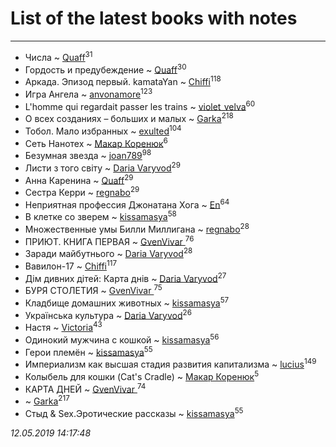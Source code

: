 # List of the latest books with notes
---

* Числа ~ [Quaff](users/122/12267158-vkontakte)<sup>31</sup>
* Гордость и предубеждение ~ [Quaff](users/122/12267158-vkontakte)<sup>30</sup>
* Аркада. Эпизод первый. kamataYan ~ [Chiffi](users/105/105831994080785626680-google)<sup>118</sup>
* Игра Ангела ~ [anvonamore](users/595/5957175-vkontakte)<sup>123</sup>
* L'homme qui regardait passer les trains ~ [violet_velva](users/116/116961712580551399099-google)<sup>60</sup>
* О всех созданиях – больших и малых ~ [Garka](users/115/115753719718250012620-google)<sup>218</sup>
* Тобол. Мало избранных ~ [exulted](users/100/100599204551896265722-google)<sup>104</sup>
* Сеть Нанотех ~ [Макар Коренюк](users/126/126368737-vkontakte)<sup>6</sup>
* Безумная звезда ~ [joan789](users/240/2401650-vkontakte)<sup>98</sup>
* Листи з того світу ~ [Daria Varyvod](users/829/829893410524253-facebook)<sup>29</sup>
* Анна Каренина ~ [Quaff](users/122/12267158-vkontakte)<sup>29</sup>
* Сестра Керри ~ [regnabo](users/870/870059322-yandex)<sup>29</sup>
* Неприятная профессия Джонатана Хога ~ [En](users/333/333646551-vkontakte)<sup>64</sup>
* В клетке со зверем ~ [kissamasya](users/684/68439978-vkontakte)<sup>58</sup>
* Множественные умы Билли Миллигана ~ [regnabo](users/870/870059322-yandex)<sup>28</sup>
* ПРИЮТ. КНИГА ПЕРВАЯ ~ [GvenVivar ](users/158/158266434925901-facebook)<sup>76</sup>
* Заради майбутнього ~ [Daria Varyvod](users/829/829893410524253-facebook)<sup>28</sup>
* Вавилон-17 ~ [Chiffi](users/105/105831994080785626680-google)<sup>117</sup>
* Дім дивних дітей: Карта днів ~ [Daria Varyvod](users/829/829893410524253-facebook)<sup>27</sup>
* БУРЯ СТОЛЕТИЯ ~ [GvenVivar ](users/158/158266434925901-facebook)<sup>75</sup>
* Кладбище домашних животных ~ [kissamasya](users/684/68439978-vkontakte)<sup>57</sup>
* Українська культура ~ [Daria Varyvod](users/829/829893410524253-facebook)<sup>26</sup>
* Настя ~ [Victoria](users/113/113794223924688167852-google)<sup>43</sup>
* Одинокий мужчина с кошкой ~ [kissamasya](users/684/68439978-vkontakte)<sup>56</sup>
* Герои племён ~ [kissamasya](users/684/68439978-vkontakte)<sup>55</sup>
* Империализм как высшая стадия развития капитализма ~ [lucius](users/838/83820536-yandex)<sup>149</sup>
* Колыбель для кошки (Cat's Cradle) ~ [Макар Коренюк](users/126/126368737-vkontakte)<sup>5</sup>
* КАРТА ДНЕЙ ~ [GvenVivar ](users/158/158266434925901-facebook)<sup>74</sup>
*  ~ [Garka](users/115/115753719718250012620-google)<sup>217</sup>
* Стыд & Sex.Эротические рассказы ~ [kissamasya](users/684/68439978-vkontakte)<sup>55</sup>


_12.05.2019 14:17:48_

